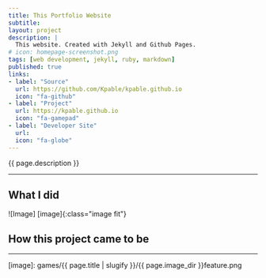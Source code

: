 ```yaml
---
title: This Portfolio Website
subtitle: 
layout: project
description: |
  This website. Created with Jekyll and Github Pages.
# icon: homepage-screenshot.png
tags: [web development, jekyll, ruby, markdown]
published: true
links:
- label: "Source"
  url: https://github.com/Kpable/kpable.github.io
  icon: "fa-github"
- label: "Project"
  url: https://kpable.github.io
  icon: "fa-gamepad"
- label: "Developer Site"
  url: 
  icon: "fa-globe"
---
```


<!-- Description -->
{{ page.description }}

---

## What I did


![Image] [image]{:class="image fit"}

<!--excerpt_end-->

## How this project came to be


---


<!-- [image]: {{ site.url }}/assets/images/project-category/image.png -->
[image]: games/{{ page.title | slugify }}/{{ page.image_dir }}feature.png